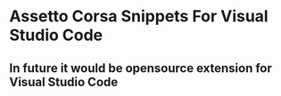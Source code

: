 # Assetto Corsa Snippets For Visual Studio Code
## In future it would be opensource extension for Visual Studio Code

